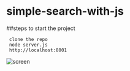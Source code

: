 # simple-search-with-js
##steps to start the project
```
 clone the repo
 node server.js
 http://localhost:8001
```
![screen](https://github.com/jayeshpp/simple-search-with-js/screen.png)
